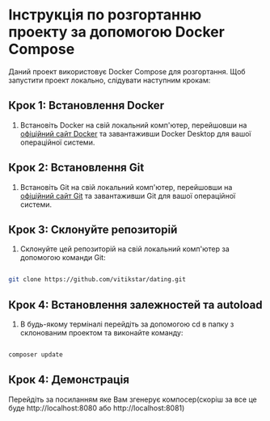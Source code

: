 # Інструкція по розгортанню проекту за допомогою Docker Compose

Даний проект використовує Docker Compose для розгортання. Щоб запустити проект локально, слідувати наступним крокам:

## Крок 1: Встановлення Docker

1. Встановіть Docker на свій локальний комп'ютер, перейшовши на [офіційний сайт Docker](https://www.docker.com/products/docker-desktop) та завантаживши Docker Desktop для вашої операційної системи.

## Крок 2: Встановлення Git

1. Встановіть Git на свій локальний комп'ютер, перейшовши на [офіційний сайт Git](https://git-scm.com/downloads) та завантаживши Git для вашої операційної системи.

## Крок 3: Склонуйте репозиторій

1. Склонуйте цей репозиторій на свій локальний комп'ютер за допомогою команди Git:

```bash

git clone https://github.com/vitikstar/dating.git

```

## Крок 4: Встановлення залежностей та autoload

1. В будь-якому терміналі перейдіть за допомогою cd в папку з склонованим проектом та виконайте команду:

```bash

composer update

```

## Крок 4: Демонстрація

Перейдіть за посиланням яке Вам згенерує компосер(скоріш за все це буде http://localhost:8080 або http://localhost:8081)